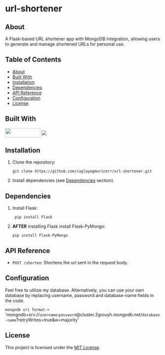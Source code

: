 # url-shortener
## About
A Flask-based URL shortener app with MongoDB integration, allowing users to generate and manage shortened URLs for personal use.

## Table of Contents
- [About](#about)
- [Built With](#built-with)
- [Installation](#installation)
- [Dependencies](#dependencies)
- [API Reference](#api-reference)
- [Configuration](#configuration)
- [License](#license)

## Built With

<td align="center"><img align="center" width="114" height="30" src="https://img.shields.io/badge/python-3670A0?style=for-the-badge&logo=python&logoColor=ffdd54"/></td>
<td align="center" ><img align="center" src="https://img.shields.io/badge/MongoDB-white?style=for-the-badge&logo=mongodb&logoColor=4EA94B"/></td>

## Installation
1. Clone the repository:
   ```
   git clone https://github.com/caglayagmuricerr/url-shortener.git
   ```
2. Install dependencies (see [Dependencies](#dependencies) section).
   
## Dependencies
1. Install Flask:
   ```
    pip install Flask
   ```

2. __AFTER__ installing Flask install Flask-PyMongo:
   ```
   pip install Flask-PyMongo
   ```

## API Reference

- `POST /shorten`: Shortens the url sent in the request body.

## Configuration

Feel free to utilize my database. Alternatively, you can use your own database by replacing username, password and database-name fields in the code.

`mongodb uri format->` 'mongodb+srv://`username`:`password`@cluster.2grovyh.mongodb.net/`database-name`?retryWrites=true&w=majority'

## License
This project is licensed under the [MIT License](LICENSE). 
